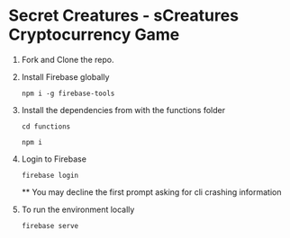 # Secret Creatures - sCreatures Cryptocurrency Game

1. Fork and Clone the repo.

2. Install Firebase globally
    ```
    npm i -g firebase-tools
    ```

3. Install the dependencies from with the functions folder
    ```
    cd functions
    ```
    ```
    npm i
    ```
4. Login to Firebase
    ```
    firebase login
    ```
    ** You may decline the first prompt asking for cli crashing information

5. To run the environment locally
    ```
    firebase serve
    ```